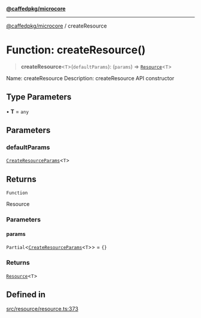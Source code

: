 [**@caffedpkg/microcore**](../README.md)

***

[@caffedpkg/microcore](../globals.md) / createResource

# Function: createResource()

> **createResource**\<`T`\>(`defaultParams`): (`params`) => [`Resource`](../type-aliases/Resource.md)\<`T`\>

Name: createResource
Description: createResource API constructor

## Type Parameters

• **T** = `any`

## Parameters

### defaultParams

[`CreateResourceParams`](../interfaces/CreateResourceParams.md)\<`T`\>

## Returns

`Function`

Resource<T>

### Parameters

#### params

`Partial`\<[`CreateResourceParams`](../interfaces/CreateResourceParams.md)\<`T`\>\> = `{}`

### Returns

[`Resource`](../type-aliases/Resource.md)\<`T`\>

## Defined in

[src/resource/resource.ts:373](https://github.com/caffed/microcore/blob/3444f5042af4893783a848f270124aa74f8db032/src/resource/resource.ts#L373)

